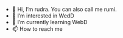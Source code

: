 - 👋 Hi, I’m rudra. You can also call me rumi.
- 👀 I’m interested in WedD
- 🌱 I’m currently learning WebD
- 📫 How to reach me 


